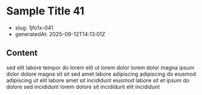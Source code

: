 # Sample Title 41

- slug: 1jfo1x-041
- generatedAt: 2025-09-12T14:13:01Z

## Content
sed elit labore tempor do lorem elit ut lorem dolor lorem dolor magna ipsum dolor dolore magna sit sit sed amet labore adipiscing adipiscing do eiusmod adipiscing ut elit labore amet sit incididunt eiusmod labore sit et ipsum do dolore sed incididunt lorem dolore sit incididunt elit incididunt
